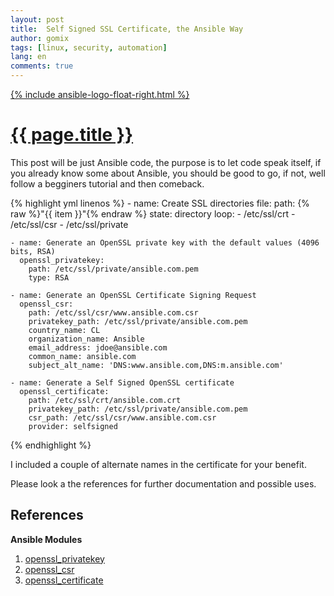 ```yaml
---
layout: post
title:  Self Signed SSL Certificate, the Ansible Way
author: gomix
tags: [linux, security, automation]
lang: en
comments: true
---
```


<div>
  <a href="{{ page.url }}">
    {% include ansible-logo-float-right.html %}
  </a>
</div>

<div>
 <a href="{{ page.url }}">
  <h1>{{ page.title }}</h1>
 </a>
</div>

This post will be just Ansible code, the purpose is to let code speak itself, if you already know some about Ansible, you should be good to go, if not, well follow a begginers tutorial and then comeback.
<!--more-->

{% highlight yml linenos %}
    - name: Create SSL directories
      file:
        path: {% raw %}"{{ item }}"{% endraw %}
        state: directory
      loop:
        - /etc/ssl/crt
        - /etc/ssl/csr 
        - /etc/ssl/private

    - name: Generate an OpenSSL private key with the default values (4096 bits, RSA)
      openssl_privatekey:
        path: /etc/ssl/private/ansible.com.pem
        type: RSA

    - name: Generate an OpenSSL Certificate Signing Request
      openssl_csr:
        path: /etc/ssl/csr/www.ansible.com.csr
        privatekey_path: /etc/ssl/private/ansible.com.pem
        country_name: CL
        organization_name: Ansible
        email_address: jdoe@ansible.com
        common_name: ansible.com
        subject_alt_name: 'DNS:www.ansible.com,DNS:m.ansible.com'

    - name: Generate a Self Signed OpenSSL certificate
      openssl_certificate:
        path: /etc/ssl/crt/ansible.com.crt
        privatekey_path: /etc/ssl/private/ansible.com.pem
        csr_path: /etc/ssl/csr/www.ansible.com.csr
        provider: selfsigned
{% endhighlight %}

I included a couple of alternate names in the certificate for your benefit. 

Please look a the references for further documentation and possible uses.

## References

**Ansible Modules**
1. [openssl_privatekey](https://docs.ansible.com/ansible/latest/modules/openssl_privatekey_module.html)
1. [openssl_csr](https://docs.ansible.com/ansible/latest/modules/openssl_csr_module.html)
1. [openssl_certificate](https://docs.ansible.com/ansible/latest/modules/openssl_certificate_module.html)

